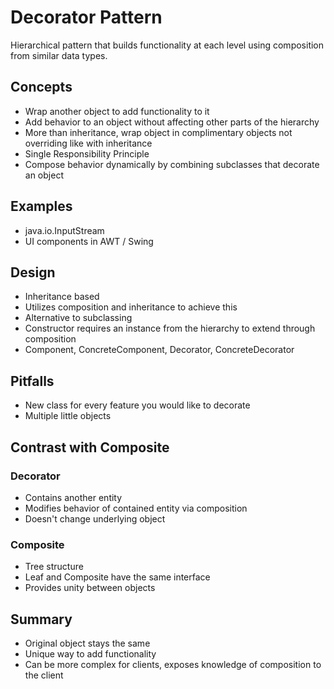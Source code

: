 # Decorator Pattern #
Hierarchical pattern that builds functionality at each level using composition from similar data types.

## Concepts ##
- Wrap another object to add functionality to it
- Add behavior to an object without affecting other parts of the hierarchy
- More than inheritance, wrap object in complimentary objects not overriding like with inheritance
- Single Responsibility Principle
- Compose behavior dynamically by combining subclasses that decorate an object

## Examples ##
- java.io.InputStream
- UI components in AWT / Swing

## Design ##
- Inheritance based
- Utilizes composition and inheritance to achieve this
- Alternative to subclassing
- Constructor requires an instance from the hierarchy to extend through composition
- Component, ConcreteComponent, Decorator, ConcreteDecorator

## Pitfalls ##
- New class for every feature you would like to decorate
- Multiple little objects

## Contrast with Composite ##

### Decorator ###
- Contains another entity
- Modifies behavior of contained entity via composition
- Doesn't change underlying object

### Composite ###
- Tree structure
- Leaf and Composite have the same interface
- Provides unity between objects

## Summary ##
- Original object stays the same
- Unique way to add functionality
- Can be more complex for clients, exposes knowledge of composition to the client
